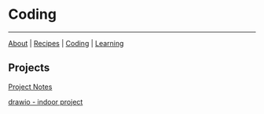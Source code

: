 # Coding

-----------

[About](about.md) | [Recipes](recipes.md) | [Coding](coding.md) | [Learning](learning.md)

## Projects

[Project Notes](../projs/readme.md)

[drawio - indoor project](../projs/indoor-project.drawio)
